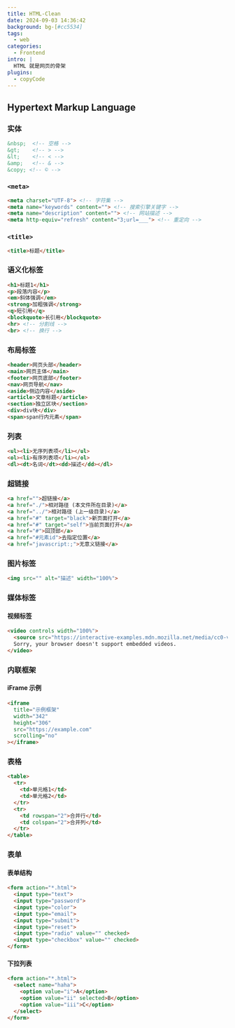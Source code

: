 ```yaml
---
title: HTML-Clean
date: 2024-09-03 14:36:42
background: bg-[#cc5534]
tags:
  - web
categories:
  - Frontend
intro: |
  HTML 就是网页的骨架
plugins:
  - copyCode
---
```



## Hypertext Markup Language


### 实体 

```html
&nbsp;  <!-- 空格 -->
&gt;    <!-- > -->
&lt;    <!-- < -->
&amp;   <!-- & -->
&copy; <!-- © -->
```

### `<meta>` 

```html
<meta charset="UTF-8"> <!-- 字符集 -->
<meta name="keywords" content=""> <!-- 搜索引擎关键字 -->
<meta name="description" content=""> <!-- 网站描述 -->
<meta http-equiv="refresh" content="3;url=___"> <!-- 重定向 -->
```

### `<title>` 

```html
<title>标题</title>
```

### 语义化标签 

```html
<h1>标题1</h1>
<p>段落内容</p>
<em>斜体强调</em>
<strong>加粗强调</strong>
<q>短引用</q>
<blockquote>长引用</blockquote>
<hr> <!-- 分割线 -->
<br> <!-- 换行 -->
```

### 布局标签 

```html
<header>网页头部</header>
<main>网页主体</main>
<footer>网页底部</footer>
<nav>网页导航</nav>
<aside>侧边内容</aside>
<article>文章标题</article>
<section>独立区块</section>
<div>div块</div>
<span>span行内元素</span>
```

### 列表 

```html
<ul><li>无序列表项</li></ul>
<ol><li>有序列表项</li></ol>
<dl><dt>名词</dt><dd>描述</dd></dl>
```

### 超链接 

```html
<a href="">超链接</a>
<a href="./">相对路径 (本文件所在目录)</a>
<a href="../">相对路径 (上一级目录)</a>
<a href="#" target="black">新页面打开</a>
<a href="#" target="self">当前页面打开</a>
<a href="#">回顶部</a>
<a href="#元素id">去指定位置</a>
<a href="javascript:;">无意义链接</a>
```

### 图片标签

```html
<img src="" alt="描述" width="100%">
```

### 媒体标签 

#### 视频标签
```html
<video controls width="100%">
  <source src="https://interactive-examples.mdn.mozilla.net/media/cc0-videos/flower.mp4" type="video/mp4">
  Sorry, your browser doesn't support embedded videos.
</video>
```

### 内联框架 

#### iFrame 示例
```html
<iframe
  title="示例框架"
  width="342"
  height="306"
  src="https://example.com"
  scrolling="no"
></iframe>
```

### 表格 

```html
<table>
  <tr>
    <td>单元格1</td>
    <td>单元格2</td>
  </tr>
  <tr>
    <td rowspan="2">合并行</td>
    <td colspan="2">合并列</td>
  </tr>
</table>
```

### 表单 

#### 表单结构

```html
<form action="*.html">
  <input type="text">
  <input type="password">
  <input type="color">
  <input type="email">
  <input type="submit">
  <input type="reset">
  <input type="radio" value="" checked>
  <input type="checkbox" value="" checked>
</form>
```

#### 下拉列表

```html
<form action="*.html">
  <select name="haha">
    <option value="i">A</option>
    <option value="ii" selected>B</option>
    <option value="iii">C</option>
  </select>
</form>






